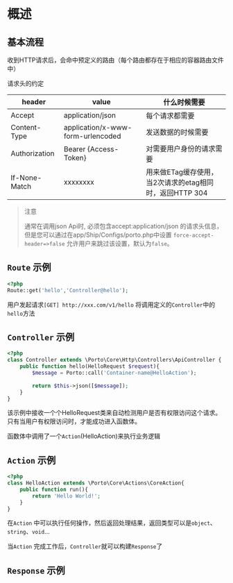 # 概述

## 基本流程
 收到HTTP请求后，会命中预定义的路由（每个路由都存在于相应的容器路由文件中）
 
 请求头的约定
 
 | header | value  | 什么时候需要 |
 | --- | --- | --- |
 | Accept       | application/json                  | 每个请求都需要 |
 | Content-Type | application/x-www-form-urlencoded | 发送数据的时候需要 |
 | Authorization| Bearer {Access-Token}             | 对需要用户身份的请求需要|
 | If-None-Match| xxxxxxxx                          | 用来做ETag缓存使用，当2次请求的etag相同时，返回HTTP 304|
 
 > 注意
 >
 > 通常在调用json Api时, 必须包含accept:application/json 的请求头信息，但是您可以通过在app/Ship/Configs/porto.php中设置
 > `force-accept-header=>false` 允许用户来跳过该设置，默认为`false`。
 
## `Route` 示例
```php
<?php
Route::get('hello','Controller@hello');
``` 
用户发起请求`[GET] http://xxx.com/v1/hello` 将调用定义的`Controller`中的`hello`方法

## `Controller` 示例
```php
<?php
class Controller extends \Porto\Core\Http\Controllers\ApiController {
    public function hello(HelloRequest $request){
        $message = Porto::call('Container-name@HelloAction');
        
        return $this->json([$message]);
    }
}
```
该示例中接收一个个HelloRequest类来自动检测用户是否有权限访问这个请求。只有当用户有权限访问时，才能成功进入函数体。

函数体中调用了一个`Action`(HelloAction)来执行业务逻辑

## `Action` 示例
```php
<?php
class HelloAction extends \Porto\Core\Actions\CoreAction{
    public function run(){
        return 'Hello World!';
    }
}
```
在`Action` 中可以执行任何操作，然后返回处理结果，返回类型可以是`object`、`string`、`void`...

当`Action` 完成工作后，`Controller`就可以构建`Response`了


## `Response` 示例
```json

```